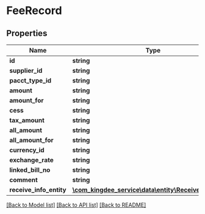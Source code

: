 # FeeRecord

## Properties
Name | Type | Description | Notes
------------ | ------------- | ------------- | -------------
**id** | **string** |  | [optional] 
**supplier_id** | **string** |  | [optional] 
**pacct_type_id** | **string** |  | [optional] 
**amount** | **string** |  | [optional] 
**amount_for** | **string** |  | [optional] 
**cess** | **string** |  | [optional] 
**tax_amount** | **string** |  | [optional] 
**all_amount** | **string** |  | [optional] 
**all_amount_for** | **string** |  | [optional] 
**currency_id** | **string** |  | [optional] 
**exchange_rate** | **string** |  | [optional] 
**linked_bill_no** | **string** |  | [optional] 
**comment** | **string** |  | [optional] 
**receive_info_entity** | [**\com_kingdee_service\data\entity\ReceiveInfoEntity[]**](ReceiveInfoEntity.md) |  | [optional] 

[[Back to Model list]](../README.md#documentation-for-models) [[Back to API list]](../README.md#documentation-for-api-endpoints) [[Back to README]](../README.md)


